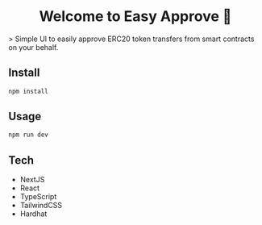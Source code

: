 <h1 align="center">Welcome to Easy Approve 👋</h1>
> Simple UI to easily approve ERC20 token transfers from smart contracts on your behalf.

## Install

```sh
npm install
```

## Usage

```sh
npm run dev
```

## Tech

- NextJS
- React
- TypeScript
- TailwindCSS
- Hardhat
